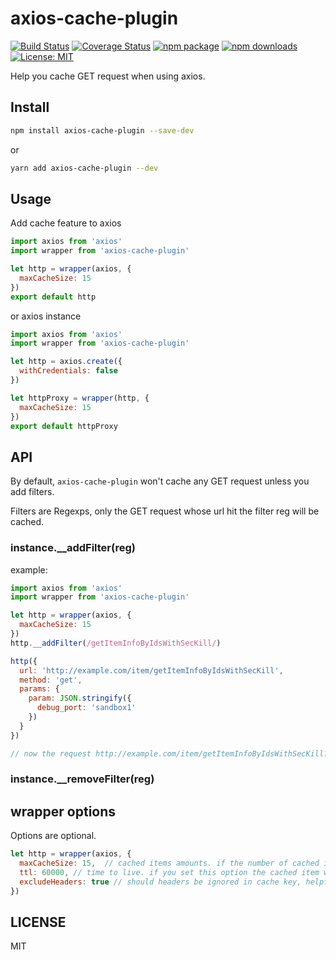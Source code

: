 # axios-cache-plugin

[![Build Status](https://travis-ci.org/jin5354/axios-cache-plugin.svg?branch=master)](https://travis-ci.org/jin5354/axios-cache-plugin)
[![Coverage Status](https://coveralls.io/repos/github/jin5354/axios-cache-plugin/badge.svg?branch=master)](https://coveralls.io/github/jin5354/axios-cache-plugin?branch=master)
[![npm package](https://img.shields.io/npm/v/axios-cache-plugin.svg)](https://www.npmjs.org/package/axios-cache-plugin)
[![npm downloads](https://img.shields.io/npm/dt/axios-cache-plugin.svg)](https://www.npmjs.org/package/axios-cache-plugin)
[![License: MIT](https://img.shields.io/badge/License-MIT-green.svg)](https://opensource.org/licenses/MIT)

Help you cache GET request when using axios.

## Install

```bash
npm install axios-cache-plugin --save-dev
```
or
```bash
yarn add axios-cache-plugin --dev
```

## Usage

Add cache feature to axios

```javascript
import axios from 'axios'
import wrapper from 'axios-cache-plugin'

let http = wrapper(axios, {
  maxCacheSize: 15
})
export default http
```

or axios instance

```javascript
import axios from 'axios'
import wrapper from 'axios-cache-plugin'

let http = axios.create({
  withCredentials: false
})

let httpProxy = wrapper(http, {
  maxCacheSize: 15
})
export default httpProxy
```

## API

By default, `axios-cache-plugin` won't cache any GET request unless you add filters.

Filters are Regexps, only the GET request whose url hit the filter reg will be cached.

### instance.__addFilter(reg)

example:

```javascript
import axios from 'axios'
import wrapper from 'axios-cache-plugin'

let http = wrapper(axios, {
  maxCacheSize: 15
})
http.__addFilter(/getItemInfoByIdsWithSecKill/)

http({
  url: 'http://example.com/item/getItemInfoByIdsWithSecKill',
  method: 'get',
  params: {
    param: JSON.stringify({
      debug_port: 'sandbox1'
    })
  }
})

// now the request http://example.com/item/getItemInfoByIdsWithSecKill?param=%7B%22debug_port%22:%22sandbox1%22%7D has been cached
```

### instance.__removeFilter(reg)

## wrapper options

Options are optional.

```javascript
let http = wrapper(axios, {
  maxCacheSize: 15,  // cached items amounts. if the number of cached items exceeds, the earliest cached item will be deleted. default number is 15.
  ttl: 60000, // time to live. if you set this option the cached item will be auto deleted after ttl(ms).
  excludeHeaders: true // should headers be ignored in cache key, helpful for ignoring tracking headers
})
```

## LICENSE

MIT

